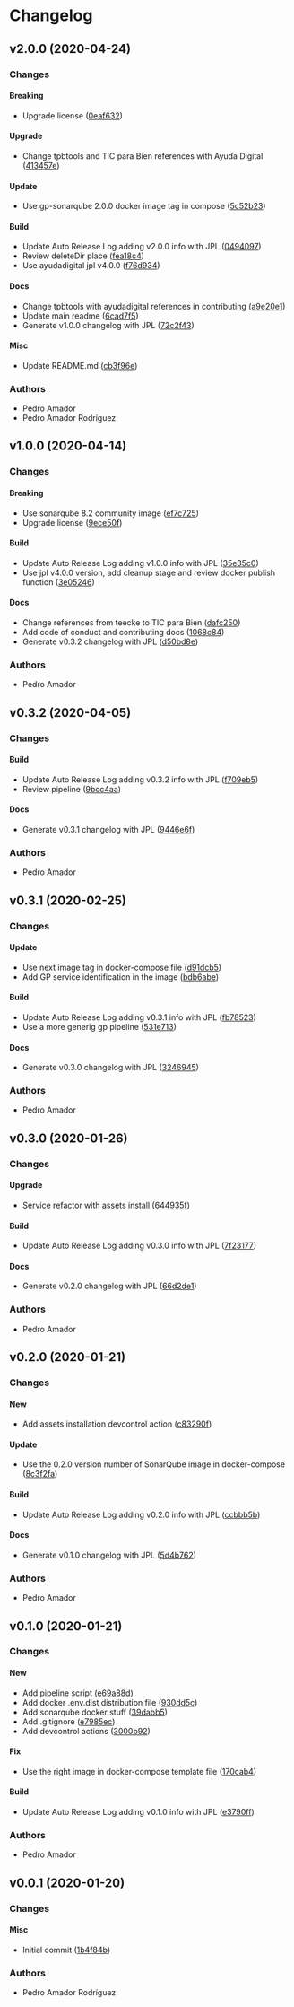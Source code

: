 # Changelog

## v2.0.0 (2020-04-24)

### Changes

#### Breaking

* Upgrade license ([0eaf632](https://github.com/ayudadigital/gp-sonarqube/commit/0eaf632))

#### Upgrade

* Change tpbtools and TIC para Bien references with Ayuda Digital ([413457e](https://github.com/ayudadigital/gp-sonarqube/commit/413457e))

#### Update

* Use gp-sonarqube 2.0.0 docker image tag in compose ([5c52b23](https://github.com/ayudadigital/gp-sonarqube/commit/5c52b23))

#### Build

* Update Auto Release Log adding v2.0.0 info with JPL ([0494097](https://github.com/ayudadigital/gp-sonarqube/commit/0494097))
* Review deleteDir place ([fea18c4](https://github.com/ayudadigital/gp-sonarqube/commit/fea18c4))
* Use ayudadigital jpl v4.0.0 ([f76d934](https://github.com/ayudadigital/gp-sonarqube/commit/f76d934))

#### Docs

* Change tpbtools with ayudadigital references in contributing ([a9e20e1](https://github.com/ayudadigital/gp-sonarqube/commit/a9e20e1))
* Update main readme ([6cad7f5](https://github.com/ayudadigital/gp-sonarqube/commit/6cad7f5))
* Generate v1.0.0 changelog with JPL ([72c2f43](https://github.com/ayudadigital/gp-sonarqube/commit/72c2f43))

#### Misc

* Update README.md ([cb3f96e](https://github.com/ayudadigital/gp-sonarqube/commit/cb3f96e))

### Authors

* Pedro Amador
* Pedro Amador Rodríguez

## v1.0.0 (2020-04-14)

### Changes

#### Breaking

* Use sonarqube 8.2 community image ([ef7c725](https://github.com/ayudadigital/gp-sonarqube/commit/ef7c725))
* Upgrade license ([9ece50f](https://github.com/ayudadigital/gp-sonarqube/commit/9ece50f))

#### Build

* Update Auto Release Log adding v1.0.0 info with JPL ([35e35c0](https://github.com/ayudadigital/gp-sonarqube/commit/35e35c0))
* Use jpl v4.0.0 version, add cleanup stage and review docker publish function ([3e05246](https://github.com/ayudadigital/gp-sonarqube/commit/3e05246))

#### Docs

* Change references from teecke to TIC para Bien ([dafc250](https://github.com/ayudadigital/gp-sonarqube/commit/dafc250))
* Add code of conduct and contributing docs ([1068c84](https://github.com/ayudadigital/gp-sonarqube/commit/1068c84))
* Generate v0.3.2 changelog with JPL ([d50bd8e](https://github.com/ayudadigital/gp-sonarqube/commit/d50bd8e))

### Authors

* Pedro Amador

## v0.3.2 (2020-04-05)

### Changes

#### Build

* Update Auto Release Log adding v0.3.2 info with JPL ([f709eb5](https://github.com/ayudadigital/gp-sonarqube/commit/f709eb5))
* Review pipeline ([9bcc4aa](https://github.com/ayudadigital/gp-sonarqube/commit/9bcc4aa))

#### Docs

* Generate v0.3.1 changelog with JPL ([9446e6f](https://github.com/ayudadigital/gp-sonarqube/commit/9446e6f))

### Authors

* Pedro Amador

## v0.3.1 (2020-02-25)

### Changes

#### Update

* Use next image tag in docker-compose file ([d91dcb5](https://github.com/ayudadigital/gp-sonarqube/commit/d91dcb5))
* Add GP service identification in the image ([bdb6abe](https://github.com/ayudadigital/gp-sonarqube/commit/bdb6abe))

#### Build

* Update Auto Release Log adding v0.3.1 info with JPL ([fb78523](https://github.com/ayudadigital/gp-sonarqube/commit/fb78523))
* Use a more generig gp pipeline ([531e713](https://github.com/ayudadigital/gp-sonarqube/commit/531e713))

#### Docs

* Generate v0.3.0 changelog with JPL ([3246945](https://github.com/ayudadigital/gp-sonarqube/commit/3246945))

### Authors

* Pedro Amador

## v0.3.0 (2020-01-26)

### Changes

#### Upgrade

* Service refactor with assets install ([644935f](https://github.com/ayudadigital/gp-sonarqube/commit/644935f))

#### Build

* Update Auto Release Log adding v0.3.0 info with JPL ([7f23177](https://github.com/ayudadigital/gp-sonarqube/commit/7f23177))

#### Docs

* Generate v0.2.0 changelog with JPL ([66d2de1](https://github.com/ayudadigital/gp-sonarqube/commit/66d2de1))

### Authors

* Pedro Amador

## v0.2.0 (2020-01-21)

### Changes

#### New

* Add assets installation devcontrol action ([c83290f](https://github.com/ayudadigital/gp-sonarqube/commit/c83290f))

#### Update

* Use the 0.2.0 version number of SonarQube image in docker-compose ([8c3f2fa](https://github.com/ayudadigital/gp-sonarqube/commit/8c3f2fa))

#### Build

* Update Auto Release Log adding v0.2.0 info with JPL ([ccbbb5b](https://github.com/ayudadigital/gp-sonarqube/commit/ccbbb5b))

#### Docs

* Generate v0.1.0 changelog with JPL ([5d4b762](https://github.com/ayudadigital/gp-sonarqube/commit/5d4b762))

### Authors

* Pedro Amador

## v0.1.0 (2020-01-21)

### Changes

#### New

* Add pipeline script ([e69a88d](https://github.com/ayudadigital/gp-sonarqube/commit/e69a88d))
* Add docker .env.dist distribution file ([930dd5c](https://github.com/ayudadigital/gp-sonarqube/commit/930dd5c))
* Add sonarqube docker stuff ([39dabb5](https://github.com/ayudadigital/gp-sonarqube/commit/39dabb5))
* Add .gitignore ([e7985ec](https://github.com/ayudadigital/gp-sonarqube/commit/e7985ec))
* Add devcontrol actions ([3000b92](https://github.com/ayudadigital/gp-sonarqube/commit/3000b92))

#### Fix

* Use the right image in docker-compose template file ([170cab4](https://github.com/ayudadigital/gp-sonarqube/commit/170cab4))

#### Build

* Update Auto Release Log adding v0.1.0 info with JPL ([e3790ff](https://github.com/ayudadigital/gp-sonarqube/commit/e3790ff))

### Authors

* Pedro Amador

## v0.0.1 (2020-01-20)

### Changes

#### Misc

* Initial commit ([1b4f84b](https://github.com/ayudadigital/gp-sonarqube/commit/1b4f84b))

### Authors

* Pedro Amador Rodríguez

